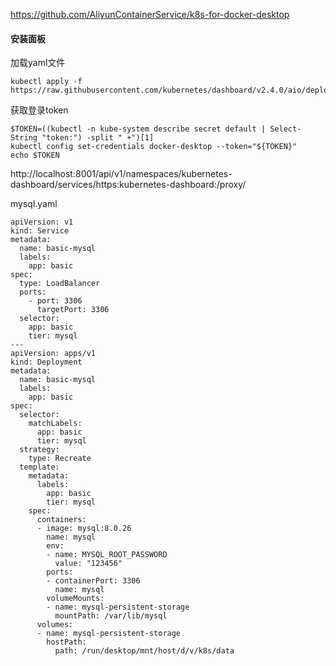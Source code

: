 https://github.com/AliyunContainerService/k8s-for-docker-desktop



#### 安装面板

加载yaml文件

```
kubectl apply -f https://raw.githubusercontent.com/kubernetes/dashboard/v2.4.0/aio/deploy/recommended.yaml
```

获取登录token

```
$TOKEN=((kubectl -n kube-system describe secret default | Select-String "token:") -split " +")[1]
kubectl config set-credentials docker-desktop --token="${TOKEN}"
echo $TOKEN
```

http://localhost:8001/api/v1/namespaces/kubernetes-dashboard/services/https:kubernetes-dashboard:/proxy/

mysql.yaml

```
apiVersion: v1
kind: Service
metadata:
  name: basic-mysql
  labels:
    app: basic
spec:
  type: LoadBalancer
  ports:
    - port: 3306
      targetPort: 3306
  selector:
    app: basic
    tier: mysql
---
apiVersion: apps/v1
kind: Deployment
metadata:
  name: basic-mysql
  labels:
    app: basic
spec:
  selector:
    matchLabels:
      app: basic
      tier: mysql
  strategy:
    type: Recreate
  template:
    metadata:
      labels:
        app: basic
        tier: mysql
    spec:
      containers:
      - image: mysql:8.0.26
        name: mysql
        env:
        - name: MYSQL_ROOT_PASSWORD
          value: "123456"
        ports:
        - containerPort: 3306
          name: mysql
        volumeMounts:
        - name: mysql-persistent-storage
          mountPath: /var/lib/mysql
      volumes:
      - name: mysql-persistent-storage
        hostPath:
          path: /run/desktop/mnt/host/d/v/k8s/data
```

